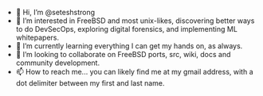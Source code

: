 - 👋 Hi, I’m @seteshstrong
- 👀 I’m interested in FreeBSD and most unix-likes, discovering better ways to do DevSecOps, exploring digital forensics, and implementing ML whitepapers.
- 🌱 I’m currently learning everything I can get my hands on, as always.
- 💞️ I’m looking to collaborate on FreeBSD ports, src, wiki, docs and community development.
- 📫 How to reach me... you can likely find me at my gmail address, with a dot delimiter between my first and last name.

<!---
seteshstrong/seteshstrong is a ✨ special ✨ repository because its `README.md` (this file) appears on your GitHub profile.
You can click the Preview link to take a look at your changes.
--->
